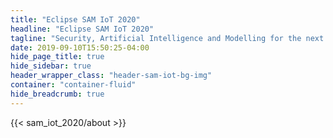 ```yaml
---
title: "Eclipse SAM IoT 2020"
headline: "Eclipse SAM IoT 2020"
tagline: "Security, Artificial Intelligence and Modelling for the next generation IoT Virtual Conference | September 16-17, 2020"
date: 2019-09-10T15:50:25-04:00
hide_page_title: true
hide_sidebar: true
header_wrapper_class: "header-sam-iot-bg-img"
container: "container-fluid"
hide_breadcrumb: true
---
```


{{< sam_iot_2020/about >}}